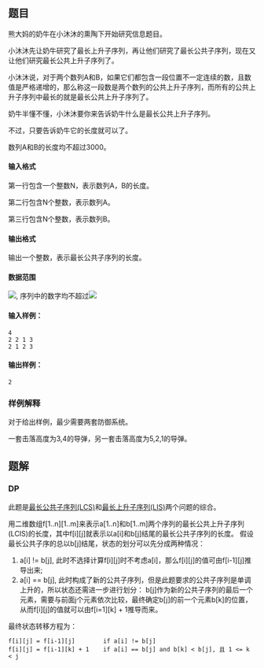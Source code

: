 ## 题目

熊大妈的奶牛在小沐沐的熏陶下开始研究信息题目。

小沐沐先让奶牛研究了最长上升子序列，再让他们研究了最长公共子序列，现在又让他们研究最长公共上升子序列了。

小沐沐说，对于两个数列A和B，如果它们都包含一段位置不一定连续的数，且数值是严格递增的，那么称这一段数是两个数列的公共上升子序列，而所有的公共上升子序列中最长的就是最长公共上升子序列了。

奶牛半懂不懂，小沐沐要你来告诉奶牛什么是最长公共上升子序列。

不过，只要告诉奶牛它的长度就可以了。

数列A和B的长度均不超过3000。

#### 输入格式

第一行包含一个整数N，表示数列A，B的长度。

第二行包含N个整数，表示数列A。

第三行包含N个整数，表示数列B。

#### 输出格式

输出一个整数，表示最长公共子序列的长度。

#### 数据范围

![](http://latex.codecogs.com/gif.latex?\\1%20\leq%20n%20\leq%20300), 序列中的数字均不超过![](http://latex.codecogs.com/gif.latex?\\2^{31}-1)

#### 输入样例：

```
4
2 2 1 3
2 1 2 3
```

#### 输出样例：

```
2
```

### 样例解释

对于给出样例，最少需要两套防御系统。

一套击落高度为3,4的导弹，另一套击落高度为5,2,1的导弹。

## 题解

### DP

此题是[最长公共子序列(LCS)](https://github.com/shaqsnake/coding-practice/tree/master/src/acwing/0897)和[最长上升子序列(LIS)](https://github.com/shaqsnake/coding-practice/tree/master/src/acwing/0895)两个问题的综合。

用二维数组f[1..n][1..m]来表示a[1..n]和b[1..m]两个序列的最长公共上升子序列(LCIS)的长度，其中f[i][j]就表示以a[i]和b[j]结尾的最长公共子序列的长度。
假设最长公共子序的总以b[j]结尾，状态的划分可以先分成两种情况：

1. a[i] != b[j], 此时不选择计算f[i][j]时不考虑a[i]，那么f[i][j]的值可由f[i-1][j]推导出来;
2. a[i] == b[j], 此时构成了新的公共子序列，但是此题要求的公共子序列是单调上升的，所以状态还需进一步进行划分：
    b[j]作为新的公共子序列的最后一个元素，需要与前面j个元素依次比较，最终确定b[j]的前一个元素b[k]的位置，从而f[i][j]的值就可以由f[i=1][k] + 1推导而来。

最终状态转移方程为：
```
f[i][j] = f[i-1][j]        if a[i] != b[j]
f[i][j] = f[i-1][k] + 1    if a[i] == b[j] and b[k] < b[j], 且 1 <= k < j
```

